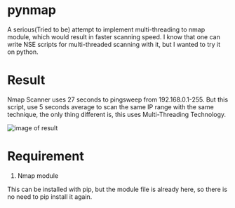 # pynmap
A serious(Tried to be) attempt to implement multi-threading to nmap module, which would result in faster scanning speed. I know that one can write NSE scripts for multi-threaded scanning with it, but I wanted to try it on python.

Result
======
Nmap Scanner uses 27 seconds to pingsweep from 192.168.0.1-255. But this script, use 5 seconds average to scan the same IP range with the same technique, the only thing different is, this uses Multi-Threading Technology.

![image of result](http://i.imgur.com/p0vCdo4.png)

Requirement
===========
1. Nmap module


This can be installed with pip, but the module file is already here, so there is no need to pip install it again.
